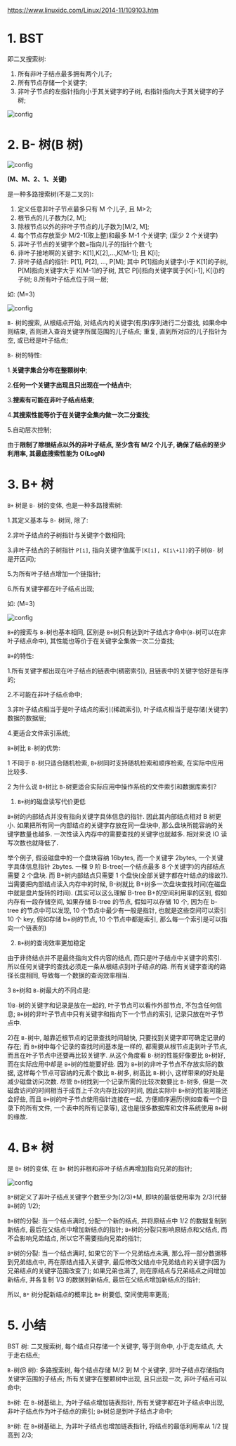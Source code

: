 https://www.linuxidc.com/Linux/2014-11/109103.htm

# 1. BST

即二叉搜索树:

1. 所有非叶子结点最多拥有两个儿子;
2. 所有节点存储一个关键字;
3. 非叶子节点的左指针指向小于其关键字的子树, 右指针指向大于其关键字的子树;

![config](images/31.jpg)

# 2. B- 树(B 树)

![config](images/35.gif)

**(M、M、2、1、关键)**

是一种多路搜索树(不是二叉的):

1. 定义任意非叶子节点最多只有 M 个儿子, 且 M>2;
2. 根节点的儿子数为[2, M];
3. 除根节点以外的非叶子节点的儿子数为[M/2, M];
4. 每个节点存放至少 M/2-1(取上整)和最多 M-1 个关键字; (至少 2 个关键字)
5. 非叶子节点的关键字个数=指向儿子的指针个数-1;
6. 非叶子接地啊的关键字: K[1],K[2],...,K[M-1]; 且 K[i];
7. 非叶子结点的指针: P[1], P[2], ..., P[M]; 其中 P[1]指向关键字小于 K[1]的子树, P[M]指向关键字大于 K[M-1]的子树, 其它 P[i]指向关键字属于(K[i-1], K[i])的子树;
8.所有叶子结点位于同一层;

如: (M=3)

![config](images/32.jpg)

`B-` 树的搜索, 从根结点开始, 对结点内的关键字(有序)序列进行二分查找, 如果命中则结束, 否则进入查询关键字所属范围的儿子结点; 重复, 直到所对应的儿子指针为空, 或已经是叶子结点;

`B-` 树的特性:

1.**关键字集合分布在整颗树中**;

2.**任何一个关键字出现且只出现在一个结点中**;

3.**搜索有可能在非叶子结点结束**;

4.**其搜索性能等价于在关键字全集内做一次二分查找**;

5.自动层次控制;

由于**限制了除根结点以外的非叶子结点, 至少含有 M/2 个儿子, 确保了结点的至少利用率, 其最底搜索性能为 O(LogN)**

# 3. B+ 树

`B+` 树是 `B-` 树的变体, 也是一种多路搜索树:

1.其定义基本与 `B-` 树同, 除了:

2.非叶子结点的子树指针与关键字个数相同;

3.非叶子结点的子树指针 `P[i]`, 指向关键字值属于`[K[i], K[i\+1])`的子树(`B-` 树是开区间);

5.为所有叶子结点增加一个链指针;

6.所有关键字都在叶子结点出现;

如: (M=3)

![config](images/33.jpg)

`B+`的搜索与 `B-`树也基本相同, 区别是 `B+`树只有达到叶子结点才命中(`B-`树可以在非叶子结点命中), 其性能也等价于在关键字全集做一次二分查找;

`B+`的特性:

1.所有关键字都出现在叶子结点的链表中(稠密索引), 且链表中的关键字恰好是有序的;

2.不可能在非叶子结点命中;

3.非叶子结点相当于是叶子结点的索引(稀疏索引), 叶子结点相当于是存储(关键字)数据的数据层;

4.更适合文件索引系统;

`B+`树比 `B-`树的优势:

1 不同于 `B-`树只适合随机检索, `B+`树同时支持随机检索和顺序检索, 在实际中应用比较多.

2 为什么说 `B+`树比 `B-`树更适合实际应用中操作系统的文件索引和数据库索引?

1) `B+`树的磁盘读写代价更低

`B+`树的内部结点并没有指向关键字具体信息的指针. 因此其内部结点相对 B 树更小. 如果把所有同一内部结点的关键字存放在同一盘块中, 那么盘块所能容纳的关键字数量也越多. 一次性读入内存中的需要查找的关键字也就越多. 相对来说 IO 读写次数也就降低了.

举个例子, 假设磁盘中的一个盘块容纳 16bytes, 而一个关键字 2bytes, 一个关键字具体信息指针 2bytes. 一棵 9 阶 B-tree(一个结点最多 8 个关键字)的内部结点需要 2 个盘块. 而 B+树内部结点只需要 1 个盘快(全部关键字都在叶结点的缘故?). 当需要把内部结点读入内存中的时候, B-树就比 B+树多一次盘块查找时间(在磁盘中就是盘片旋转的时间). (其实可以这么理解 B-tree B+的空间利用率的区别, 假如内存有一段存储空间, 如果存储 B-tree 的节点, 假如可以存储 10 个, 因为在 b-tree 的节点中可以发现, 10 个节点中最少有一般是指针, 也就是这些空间可以索引 10 个 key, 假如存储 b+树的节点, 10 个节点中都是索引, 那么每一个索引是可以指向一个链表的)

2) `B+`树的查询效率更加稳定

由于非终结点并不是最终指向文件内容的结点, 而只是叶子结点中关键字的索引. 所以任何关键字的查找必须走一条从根结点到叶子结点的路. 所有关键字查询的路径长度相同, 导致每一个数据的查询效率相当.

3 `B+`树和 `B-`树最大的不同点是:

1)`B-`树的关键字和记录是放在一起的, 叶子节点可以看作外部节点, 不包含任何信息; `B+`树的非叶子节点中只有关键字和指向下一个节点的索引, 记录只放在叶子节点中.

2)在 `B-`树中, 越靠近根节点的记录查找时间越快, 只要找到关键字即可确定记录的存在; 而 `B+`树中每个记录的查找时间基本是一样的, 都需要从根节点走到叶子节点, 而且在叶子节点中还要再比较关键字. 从这个角度看 `B-`树的性能好像要比 `B+`树好, 而在实际应用中却是 `B+`树的性能要好些. 因为 `B+`树的非叶子节点不存放实际的数据, 这样每个节点可容纳的元素个数比 `B-`树多, 树高比 `B-`树小, 这样带来的好处是减少磁盘访问次数. 尽管 `B+`树找到一个记录所需的比较次数要比 `B-`树多, 但是一次磁盘访问的时间相当于成百上千次内存比较的时间, 因此实际中 `B+`树的性能可能还会好些, 而且 `B+`树的叶子节点使用指针连接在一起, 方便顺序遍历(例如查看一个目录下的所有文件, 一个表中的所有记录等), 这也是很多数据库和文件系统使用 `B+`树的缘故.

# 4. B* 树

是 `B+` 树的变体, 在 `B+` 树的非根和非叶子结点再增加指向兄弟的指针;

![config](images/34.jpg)

`B*`树定义了非叶子结点关键字个数至少为(2/3)\*M, 即块的最低使用率为 2/3(代替 `B+`树的 1/2);

`B+`树的分裂: 当一个结点满时, 分配一个新的结点, 并将原结点中 1/2 的数据复制到新结点, 最后在父结点中增加新结点的指针; `B+`树的分裂只影响原结点和父结点, 而不会影响兄弟结点, 所以它不需要指向兄弟的指针;

`B*`树的分裂: 当一个结点满时, 如果它的下一个兄弟结点未满, 那么将一部分数据移到兄弟结点中, 再在原结点插入关键字, 最后修改父结点中兄弟结点的关键字(因为兄弟结点的关键字范围改变了); 如果兄弟也满了, 则在原结点与兄弟结点之间增加新结点, 并各复制 1/3 的数据到新结点, 最后在父结点增加新结点的指针;

所以, `B*` 树分配新结点的概率比 `B+` 树要低, 空间使用率更高;

# 5. 小结

BST 树: 二叉搜索树, 每个结点只存储一个关键字, 等于则命中, 小于走左结点, 大于走右结点;

`B-`树(B 树): 多路搜索树, 每个结点存储 M/2 到 M 个关键字, 非叶子结点存储指向关键字范围的子结点; 所有关键字在整颗树中出现, 且只出现一次, 非叶子结点可以命中;

`B+`树: 在 `B-`树基础上, 为叶子结点增加链表指针, 所有关键字都在叶子结点中出现, 非叶子结点作为叶子结点的索引; `B+`树总是到叶子结点才命中;

`B*`树: 在 `B+`树基础上, 为非叶子结点也增加链表指针, 将结点的最低利用率从 1/2 提高到 2/3;
